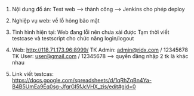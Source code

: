 1. Nội dung đồ án: Test web --> thành công --> Jenkins cho phép deploy
2. Nghiệp vụ web: về lỗ hỏng bảo mật
3. Tình hình hiện tại: Web đang lỗi nên chưa xài được
Tạm thời viết testcase và testscript cho chức năng login/logout
4. Web: http://118.71.173.96:8999/
TK Admin: admin@ridx.com / 12345678
TK User: user@gmail.com / 12345678
--> quyền đăng nhập 2 tk là khác nhau

5. Link viết testcas: https://docs.google.com/spreadsheets/d/1qRhZqBn4Ya-B4B5UmEa9Eq0sg-JfgrGI5fJcVHX_zis/edit#gid=0
